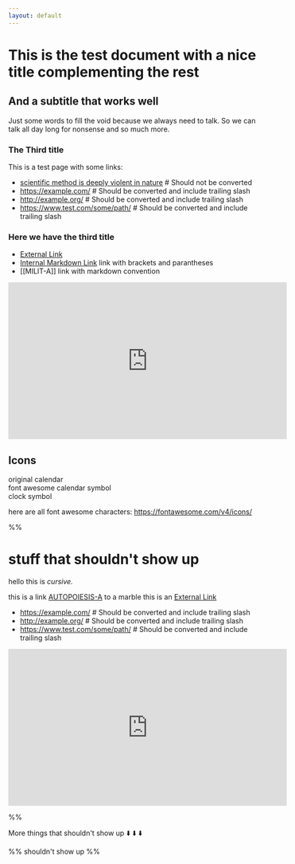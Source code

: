 ```yaml
---
layout: default
---
```

# This is the test document with a nice title complementing the rest
## And a subtitle that works well
Just some words to fill the void because we always need to talk. So we can talk all day long for nonsense and so much more. 

### The Third title
This is a test page with some links:
- [scientific method is deeply violent in nature](https://archive.unu.edu/unupress/unupbooks/uu05se/uu05se07.htm) # Should not be converted
- https://example.com/  # Should be converted and include trailing slash
- http://example.org/  # Should be converted and include trailing slash
- https://www.test.com/some/path/  # Should be converted and include trailing slash


### Here we have the third title
- [External Link](https://theanarchistlibrary.org/library/anonymous-kill-the-couple-in-your-head) 
- [Internal Markdown Link](MILIT-A.md) link with brackets and parantheses 
- [[MILIT-A]] link with markdown convention


<iframe width="560" height="315" src="https://www.youtube.com/embed/sgOEGKDVvsg?si=SpxArLbni58gAdht" title="YouTube video player" frameborder="0" allow="accelerometer; autoplay; clipboard-write; encrypted-media; gyroscope; picture-in-picture; web-share" referrerpolicy="strict-origin-when-cross-origin" allowfullscreen></iframe>

## Icons 

<i class="ti-calendar"></i> original calendar <br>
<i class="fas fa-calendar-alt"></i> font awesome calendar symbol <br>
<i class="fas fa-clock"></i> clock symbol


here are all font awesome characters: https://fontawesome.com/v4/icons/



%%
# stuff that shouldn't show up

hello this is *cursive.*

this is a link [AUTOPOIESIS-A](AUTOPOIESIS-A.md) to a marble
this is an [External Link](https://theanarchistlibrary.org/library/anonymous-kill-the-couple-in-your-head) 


- https://example.com/  # Should be converted and include trailing slash
- http://example.org/  # Should be converted and include trailing slash
- https://www.test.com/some/path/  # Should be converted and include trailing slash


<iframe width="560" height="315" src="https://www.youtube.com/embed/sgOEGKDVvsg?si=SpxArLbni58gAdht" title="YouTube video player" frameborder="0" allow="accelerometer; autoplay; clipboard-write; encrypted-media; gyroscope; picture-in-picture; web-share" referrerpolicy="strict-origin-when-cross-origin" allowfullscreen></iframe>

%%

More things that shouldn't show up ⬇️ ⬇️ ⬇️

%% shouldn't show up  %%

